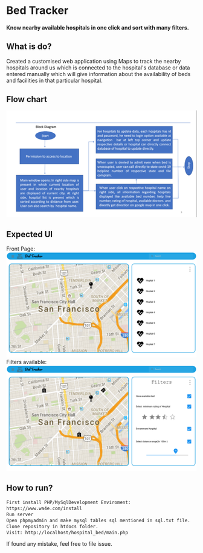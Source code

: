# Bed Tracker
#### Know nearby available hospitals in one click and sort with many filters.
## What is do?
Created a customised web application using Maps to track the nearby hospitals around us which is connected to the hospital's database or data entered manually which will give information about the availability of beds and facilities in that particular hospital.
## Flow chart
![Flow Chart](https://github.com/ritikgarg655/bed_track/blob/master/Screenshot%20from%202020-06-21%2015-54-16.png)
## Expected UI
Front Page:
![Front Page](https://github.com/ritikgarg655/bed_track/blob/master/UI_main_page.png)
Filters available:
![Filters](https://github.com/ritikgarg655/bed_track/blob/master/UI_filter.png)
## How to run?
    First install PHP/MySqlDevelopment Enviroment: https://www.wa4e.com/install
    Run server
    Open phpmyadmin and make mysql tables sql mentioned in sql.txt file.
    Clone repository in htdocs folder.
    Visit: http://localhost/hospital_bed/main.php
 If found any mistake, feel free to file issue.
